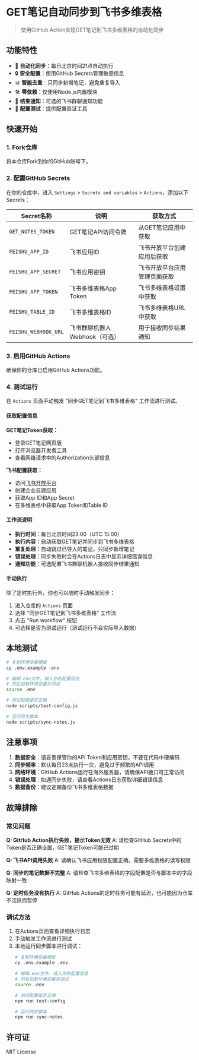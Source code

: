 # GET笔记自动同步到飞书多维表格

> 使用GitHub Action实现GET笔记到飞书多维表格的自动化同步

## 功能特性

- 🚀 **自动化同步**：每日北京时间21点自动执行
- 🔒 **安全配置**：使用GitHub Secrets管理敏感信息
- 📊 **智能去重**：只同步新增笔记，避免重复导入
- 🛠️ **零依赖**：仅使用Node.js内置模块
- 📱 **结果通知**：可选的飞书群聊通知功能
- 🧪 **配置测试**：提供配置验证工具

## 快速开始

### 1. Fork仓库
将本仓库Fork到你的GitHub账号下。

### 2. 配置GitHub Secrets
在你的仓库中，进入 `Settings` > `Secrets and variables` > `Actions`，添加以下Secrets：



   | Secret名称 | 说明 | 获取方式 |
   |-----------|------|----------|
   | `GET_NOTES_TOKEN` | GET笔记API访问令牌 | 从GET笔记应用中获取 |
   | `FEISHU_APP_ID` | 飞书应用ID | 飞书开放平台创建应用后获取 |
   | `FEISHU_APP_SECRET` | 飞书应用密钥 | 飞书开放平台应用管理页面获取 |
   | `FEISHU_APP_TOKEN` | 飞书多维表格App Token | 飞书多维表格设置中获取 |
   | `FEISHU_TABLE_ID` | 飞书多维表格ID | 飞书多维表格URL中获取 |
   | `FEISHU_WEBHOOK_URL` | 飞书群聊机器人Webhook（可选） | 用于接收同步结果通知 |

### 3. 启用GitHub Actions
确保你的仓库已启用GitHub Actions功能。

### 4. 测试运行
在 `Actions` 页面手动触发 "同步GET笔记到飞书多维表格" 工作流进行测试。

#### 获取配置信息

**GET笔记Token获取：**
- 登录GET笔记网页版
- 打开浏览器开发者工具
- 查看网络请求中的Authorization头部信息

**飞书配置获取：**
- 访问[飞书开放平台](https://open.feishu.cn/)
- 创建企业自建应用
- 获取App ID和App Secret
- 在多维表格中获取App Token和Table ID

#### 工作流说明

- **执行时间**：每日北京时间23:00（UTC 15:00）
- **执行内容**：自动获取GET笔记并同步到飞书多维表格
- **重复处理**：自动跳过已导入的笔记，只同步新增笔记
- **错误处理**：同步失败时会在Actions日志中显示详细错误信息
- **通知功能**：可选配置飞书群聊机器人接收同步结果通知

#### 手动执行

除了定时执行外，你也可以随时手动触发同步：

1. 进入仓库的 `Actions` 页面
2. 选择 "同步GET笔记到飞书多维表格" 工作流
3. 点击 "Run workflow" 按钮
4. 可选择是否为测试运行（测试运行不会实际导入数据）

## 本地测试

```bash
# 复制环境变量模板
cp .env.example .env

# 编辑.env文件，填入你的配置信息
# 然后加载环境变量并测试
source .env

# 测试配置是否正确
node scripts/test-config.js

# 运行同步脚本
node scripts/sync-notes.js
```

## 注意事项

1. **数据安全**：请妥善保管你的API Token和应用密钥，不要在代码中硬编码
2. **同步频率**：默认每日23点执行一次，避免过于频繁的API调用
3. **网络环境**：GitHub Actions运行在海外服务器，请确保API接口可正常访问
4. **错误处理**：如遇同步失败，请查看Actions日志获取详细错误信息
5. **数据备份**：建议定期备份飞书多维表格数据

## 故障排除

### 常见问题

**Q: GitHub Action执行失败，提示Token无效**
A: 请检查GitHub Secrets中的Token是否正确设置，GET笔记Token可能已过期

**Q: 飞书API调用失败**
A: 请确认飞书应用权限配置正确，需要多维表格的读写权限

**Q: 同步的笔记数据不完整**
A: 请检查飞书多维表格的字段配置是否与脚本中的字段映射一致

**Q: 定时任务没有执行**
A: GitHub Actions的定时任务可能有延迟，也可能因为仓库不活跃而暂停

### 调试方法

1. 在Actions页面查看详细执行日志
2. 手动触发工作流进行测试
3. 本地运行同步脚本进行调试：
   ```bash
   # 复制环境变量模板
   cp .env.example .env

   # 编辑.env文件，填入你的配置信息
   # 然后加载环境变量并测试
   source .env

   # 测试配置是否正确
   npm run test-config

   # 运行同步脚本
   npm run sync-notes
   ```

## 许可证

MIT License



